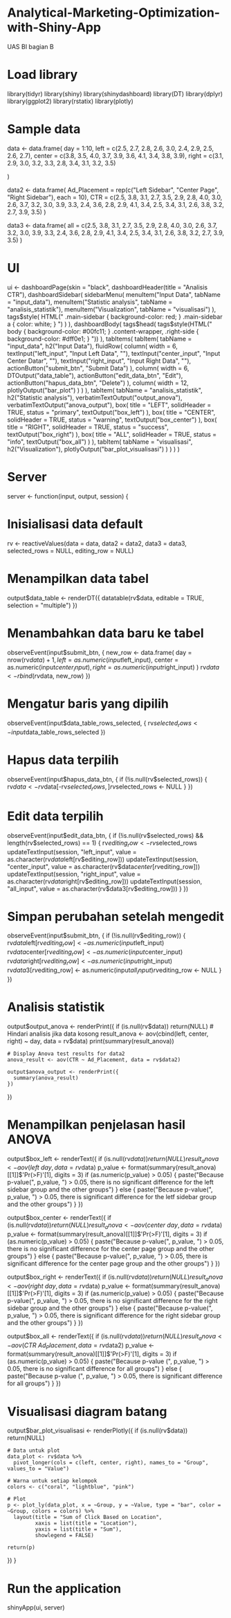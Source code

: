 # Analytical-Marketing-Optimization-with-Shiny-App
UAS BI bagian B 
# Load library
library(tidyr)
library(shiny)
library(shinydashboard)
library(DT)
library(dplyr)
library(ggplot2)
library(rstatix)
library(plotly)

# Sample data
data <- data.frame(
  day = 1:10,
  left = c(2.5, 2.7, 2.8, 2.6, 3.0, 2.4, 2.9, 2.5, 2.6, 2.7),
  center = c(3.8, 3.5, 4.0, 3.7, 3.9, 3.6, 4.1, 3.4, 3.8, 3.9),
  right = c(3.1, 2.9, 3.0, 3.2, 3.3, 2.8, 3.4, 3.1, 3.2, 3.5)
  
)

data2 <- data.frame(
  Ad_Placement = rep(c("Left Sidebar", "Center Page", "Right Sidebar"), each = 10),
  CTR = c(2.5, 3.8, 3.1, 2.7, 3.5, 2.9, 2.8, 4.0, 3.0, 2.6, 3.7, 3.2, 3.0, 3.9, 3.3, 2.4, 3.6, 2.8, 2.9, 4.1, 3.4, 2.5, 3.4, 3.1, 2.6, 3.8, 3.2, 2.7, 3.9, 3.5)
)

data3 <- data.frame( 
  all = c(2.5, 3.8, 3.1, 2.7, 3.5, 2.9, 2.8, 4.0, 3.0, 2.6, 3.7, 3.2, 3.0, 3.9, 3.3, 2.4, 3.6, 2.8, 2.9, 4.1, 3.4, 2.5, 3.4, 3.1, 2.6, 3.8, 3.2, 2.7, 3.9, 3.5)
)

# UI
ui <- dashboardPage(skin = "black",
                    dashboardHeader(title = "Analisis CTR"),
                    dashboardSidebar(
                      sidebarMenu(
                        menuItem("Input Data", tabName = "input_data"),
                        menuItem("Statistic analysis", tabName = "analisis_statistik"),
                        menuItem("Visualization", tabName = "visualisasi")
                      ),
                      tags$style(
                        HTML("
        .main-sidebar {
          background-color: red;
        }
        .main-sidebar a {
          color: white;
        }
      ")
                      )
                    ),
                    dashboardBody(
                      tags$head(
                        tags$style(HTML("
        body {
          background-color: #00fc11;
        }
        .content-wrapper, .right-side {
          background-color: #dff0e1;
        }
      "))
                      ),
                      tabItems(
                        tabItem(
                          tabName = "input_data",
                          h2("Input Data"),
                          fluidRow(
                            column(
                              width = 6,
                              textInput("left_input", "Input Left Data", ""),
                              textInput("center_input", "Input Center Datar", ""),
                              textInput("right_input", "Input Right Data", ""),
                              actionButton("submit_btn", "Submit Data")
                            ),
                            column(
                              width = 6,
                              DTOutput("data_table"),
                              actionButton("edit_data_btn", "Edit"),
                              actionButton("hapus_data_btn", "Delete")
                            ),
                            column(
                              width = 12,
                              plotlyOutput("bar_plot")
                            )
                          )
                        ),
                        tabItem(
                          tabName = "analisis_statistik",
                          h2("Statistic analysis"),
                          verbatimTextOutput("output_anova"),
                          verbatimTextOutput("anova_output"),
                          box(
                            title = "LEFT",
                            solidHeader = TRUE,
                            status = "primary",
                            textOutput("box_left")
                          ),
                          box(
                            title = "CENTER",
                            solidHeader = TRUE,
                            status = "warning",
                            textOutput("box_center")
                          ),
                          box(
                            title = "RIGHT",
                            solidHeader = TRUE,
                            status = "success",
                            textOutput("box_right")
                          ),
                          box(
                            title = "ALL",
                            solidHeader = TRUE,
                            status = "info",
                            textOutput("box_all")
                          )
                        ),
                        tabItem(
                          tabName = "visualisasi",
                          h2("Visualization"),
                          plotlyOutput("bar_plot_visualisasi")
                        )
                      )
                    )
)

# Server
server <- function(input, output, session) {
  # Inisialisasi data default
  rv <- reactiveValues(data = data, data2 = data2, data3 = data3, selected_rows = NULL, editing_row = NULL)
  
  # Menampilkan data tabel
  output$data_table <- renderDT({
    datatable(rv$data, editable = TRUE, selection = "multiple")
  })
  
  # Menambahkan data baru ke tabel
  observeEvent(input$submit_btn, {
    new_row <- data.frame(
      day = nrow(rv$data) + 1,
      left = as.numeric(input$left_input),
      center = as.numeric(input$center_input),
      right = as.numeric(input$right_input)
    )
    rv$data <- rbind(rv$data, new_row)
  })
  
  # Mengatur baris yang dipilih
  observeEvent(input$data_table_rows_selected, {
    rv$selected_rows <- input$data_table_rows_selected
  })
  
  # Hapus data terpilih
  observeEvent(input$hapus_data_btn, {
    if (!is.null(rv$selected_rows)) {
      rv$data <- rv$data[-rv$selected_rows, ]
      rv$selected_rows <- NULL
    }
  })
  
  # Edit data terpilih
  observeEvent(input$edit_data_btn, {
    if (!is.null(rv$selected_rows) && length(rv$selected_rows) == 1) {
      rv$editing_row <- rv$selected_rows
      updateTextInput(session, "left_input", value = as.character(rv$data$left[rv$editing_row]))
      updateTextInput(session, "center_input", value = as.character(rv$data$center[rv$editing_row]))
      updateTextInput(session, "right_input", value = as.character(rv$data$right[rv$editing_row]))
      updateTextInput(session, "all_input", value = as.character(rv$data3[rv$editing_row]))
    }
  })
  
  # Simpan perubahan setelah mengedit
  observeEvent(input$submit_btn, {
    if (!is.null(rv$editing_row)) {
      rv$data$left[rv$editing_row] <- as.numeric(input$left_input)
      rv$data$center[rv$editing_row] <- as.numeric(input$center_input)
      rv$data$right[rv$editing_row] <- as.numeric(input$right_input)
      rv$data3[rv$editing_row] <- as.numeric(input$all_input)
      rv$editing_row <- NULL
    }
  })
  
  # Analisis statistik
  output$output_anova <- renderPrint({
    if (is.null(rv$data)) return(NULL)  # Hindari analisis jika data kosong
    result_anova <- aov(cbind(left, center, right) ~ day, data = rv$data)
    print(summary(result_anova))
    
    # Display Anova test results for data2
    anova_result <- aov(CTR ~ Ad_Placement, data = rv$data2)
    
    output$anova_output <- renderPrint({
      summary(anova_result)
    })
  })
  
  
  # Menampilkan penjelasan hasil ANOVA
  output$box_left <- renderText({
    if (is.null(rv$data)) return(NULL)
    result_anova <- aov(left ~ day, data = rv$data)
    p_value <- format(summary(result_anova)[[1]]$'Pr(>F)'[1], digits = 3)
    if (as.numeric(p_value) > 0.05) {
      paste("Because p-value(", p_value, ") > 0.05, there is no significant difference for the left sidebar group and the other groups")
    } else {
      paste("Because p-value(", p_value, ") > 0.05, there is significant difference for the letf sidebar group and the other groups")
    }
  })
  
  output$box_center <- renderText({
    if (is.null(rv$data)) return(NULL)
    result_anova <- aov(center ~ day, data = rv$data)
    p_value <- format(summary(result_anova)[[1]]$'Pr(>F)'[1], digits = 3)
    if (as.numeric(p_value) > 0.05) {
      paste("Because p-value(", p_value, ") > 0.05, there is no significant difference for the center page group and the other groups")
    } else {
      paste("Because p-value(", p_value, ") > 0.05, there is significant difference for the center page group and the other groups")
    }
  })
  
  output$box_right <- renderText({
    if (is.null(rv$data)) return(NULL)
    result_anova <- aov(right ~ day, data = rv$data)
    p_value <- format(summary(result_anova)[[1]]$'Pr(>F)'[1], digits = 3)
    if (as.numeric(p_value) > 0.05) {
      paste("Because p-value(", p_value, ") > 0.05, there is no significant difference for the right sidebar group and the other groups")
    } else {
      paste("Because p-value(", p_value, ") > 0.05, there is significant difference for the right sidebar group and the other groups")
    }
  })
  
  output$box_all <- renderText({
    if (is.null(rv$data)) return(NULL)
    result_anova <- aov(CTR ~ Ad_Placement, data = rv$data2)
    p_value <- format(summary(result_anova)[[1]]$'Pr(>F)'[1], digits = 3)
    if (as.numeric(p_value) > 0.05) {
      paste("Because p-value (", p_value, ") > 0.05, there is no significant difference for all groups")
    } else {
      paste("Because p-value (", p_value, ") > 0.05, there is significant difference for all groups")
    }
  })
  # Visualisasi diagram batang
  output$bar_plot_visualisasi <- renderPlotly({
    if (is.null(rv$data)) return(NULL)
    
    # Data untuk plot
    data_plot <- rv$data %>%
      pivot_longer(cols = c(left, center, right), names_to = "Group", values_to = "Value")
    
    # Warna untuk setiap kelompok
    colors <- c("coral", "lightblue", "pink")
    
    # Plot
    p <- plot_ly(data_plot, x = ~Group, y = ~Value, type = "bar", color = ~Group, colors = colors) %>%
      layout(title = "Sum of Click Based on Location",
             xaxis = list(title = "Location"),
             yaxis = list(title = "Sum"),
             showlegend = FALSE)
    
    return(p)
  })
}

# Run the application
shinyApp(ui, server)
